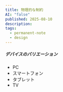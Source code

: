 ```yaml
---
title: 物理的な制約
AI: "false"
published: 2025-08-10
description: 
tags:
  - permanent-note
  - design
---
```

##### デバイスのバリエーション

- PC
- スマートフォン
- タブレット
- TV

